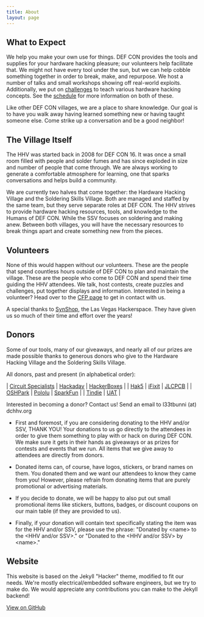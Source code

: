 ```yaml
---
title: About
layout: page
---
```


## What to Expect
We help you make your own use for things.  DEF CON provides the tools and supplies for your hardware hacking pleasure; our volunteers help facilitate that.  We might not have every tool under the sun, but we can help cobble something together in order to break, make, and repurpose.  We host a number of talks and small workshops showing off real-world exploits.  Additionally, we put on [challenges](challenges/index.html) to teach various hardware hacking concepts.  See the [schedule](schedule/schedule.html) for more information on both of these.  

Like other DEF CON villages, we are a place to share knowledge.  Our goal is to have you walk away having learned something new or having taught someone else.  Come strike up a conversation and be a good neighbor!

## The Village Itself
The HHV was started back in 2008 for DEF CON 16.  It was once a small room filled with people and solder fumes and has since exploded in size and number of people that come through.  We are always working to generate a comfortable atmosphere for learning, one that sparks conversations and helps build a community.  

We are currently two halves that come together: the Hardware Hacking Village and the Soldering Skills Village. Both are managed and staffed by the same team, but they serve separate roles at DEF CON. The HHV strives to provide hardware hacking resources, tools, and knowledge to the Humans of DEF CON. While the SSV focuses on soldering and making anew. Between both villages, you will have the necessary resources to break things apart and create something new from the pieces.

## Volunteers
None of this would happen without our volunteers.  These are the people that spend countless hours outside of DEF CON to plan and maintain the village. These are the people who come to DEF CON and spend their time guiding the HHV attendees.  We talk, host contests, create puzzles and challenges, put together displays and information.  Interested in being a volunteer?  Head over to the [CFP page](/CFP.html) to get in contact with us.

A special thanks to [SynShop](https://synshop.org/), the Las Vegas Hackerspace.  They have given us so much of their time and effort over the years!

## Donors
Some of our tools, many of our giveaways, and nearly all of our prizes are made possible thanks to generous donors who give to the Hardware Hacking Village and the Soldering Skills Village.

All donors, past and present (in alphabetical order):

| [Circuit Specialists](https://www.circuitspecialists.com/) | [Hackaday](https://hackaday.com/) | [HackerBoxes](https://hackerboxes.com/) | 
| [Hak5](https://www.hak5.org/) | [iFixit](https://www.ifixit.com/) | [JLCPCB](https://www.jlcpcb.com/PCH) | 
| [OSHPark](https://oshpark.com/) | [Pololu](https://www.pololu.com/) | [SparkFun](https://www.sparkfun.com/) |
| [Tindie](https://www.tindie.com/) | [UAT](https://www.uat.edu/) |

Interested in becoming a donor? Contact us! Send an email to l33tbunni (at) dchhv.org

- First and foremost, if you are considering donating to the HHV and/or SSV, THANK YOU! Your donations to us go directly to the attendees in order to give them something to play with or hack on during DEF CON. We make sure it gets in their hands as giveaways or as prizes for contests and events that we run. All items that we give away to attendees are directly from donors.

- Donated items can, of course, have logos, stickers, or brand names on them. You donated them and we want our attendees to know they came from you! However, please refrain from donating items that are purely promotional or advertising materials.

- If you decide to donate, we will be happy to also put out small promotional items like stickers, buttons, badges, or discount coupons on our main table (if they are provided to us).

- Finally, if your donation will contain text specifically stating the item was for the HHV and/or SSV, please use the phrase:
"Donated by \<name\> to the \<HHV and/or SSV\>." or "Donated to the \<HHV and/or SSV\> by \<name\>."

## Website
This website is based on the Jekyll "Hacker" theme, modified to fit our needs.  We're mostly electrical/embedded software engineers, but we try to make do.  We would appreciate any contributions you can make to the Jekyll backend!

<a href="{{ site.github.repository_url }}" class="btn btn-github"><span class="icon"></span>View on GitHub</a>
